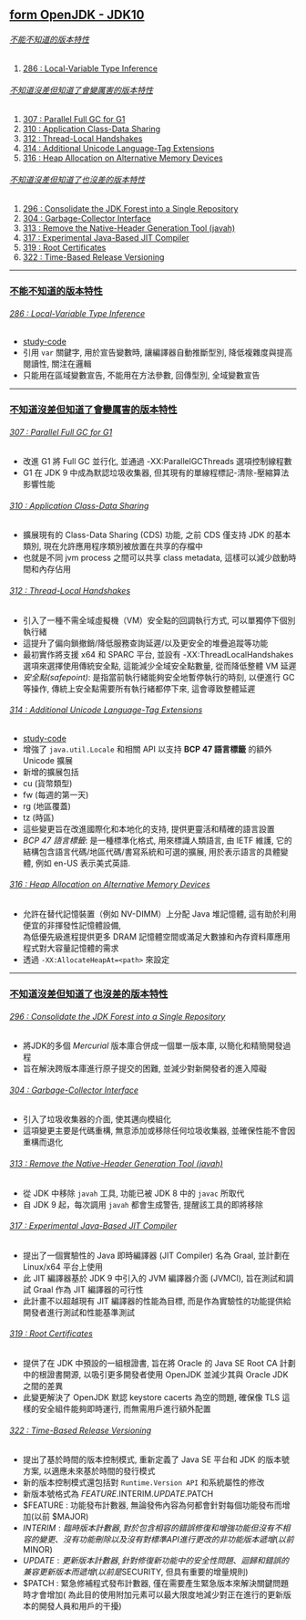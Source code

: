 <a id="head"></a>

## [form OpenJDK - JDK10](https://openjdk.org/projects/jdk/10)

###### <a id="head1"></a> [不能不知道的版本特性](#不能不知道的版本特性)

1. [286 : Local-Variable Type Inference](#286--local-variable-type-inference)

###### <a id="head2"></a> [不知道沒差但知道了會變厲害的版本特性](#不知道沒差但知道了會變厲害的版本特性)

1. [307 : Parallel Full GC for G1](#307--parallel-full-gc-for-g1)
1. [310 : Application Class-Data Sharing](#310--application-class-data-sharing)
1. [312 : Thread-Local Handshakes](#312--thread-local-handshakes)
1. [314 : Additional Unicode Language-Tag Extensions](#314--additional-unicode-language-tag-extensions)
1. [316 : Heap Allocation on Alternative Memory Devices](#316--heap-allocation-on-alternative-memory-devices)

###### <a id="head3"></a> [不知道沒差但知道了也沒差的版本特性](#不知道沒差但知道了也沒差的版本特性)

1. [296 : Consolidate the JDK Forest into a Single Repository](#296--consolidate-the-jdk-forest-into-a-single-repository)
1. [304 : Garbage-Collector Interface](#304--garbage-collector-interface)
1. [313 : Remove the Native-Header Generation Tool (javah)](#313--remove-the-native-header-generation-tool--javah-)
1. [317 : Experimental Java-Based JIT Compiler](#317--experimental-java-based-jit-compiler)
1. [319 : Root Certificates](#319--root-certificates)
1. [322 : Time-Based Release Versioning](#322--time-based-release-versioning)

---

### [不能不知道的版本特性](#head1)

###### [286 : Local-Variable Type Inference](https://openjdk.org/jeps/286)

- [study-code](./src/test/java/org/aery/study/jdk10/JEP286_Local_Variable_Type_Inference.java)
- 引用 `var` 關鍵字, 用於宣告變數時, 讓編譯器自動推斷型別, 降低複雜度與提高閱讀性, 關注在邏輯
- 只能用在區域變數宣告, 不能用在方法參數, 回傳型別, 全域變數宣告

---

### [不知道沒差但知道了會變厲害的版本特性](#head2)

###### [307 : Parallel Full GC for G1](https://openjdk.org/jeps/307)

- 改進 G1 將 Full GC 並行化, 並通過 -XX:ParallelGCThreads 選項控制線程數
- G1 在 JDK 9 中成為默認垃圾收集器, 但其現有的單線程標記-清除-壓縮算法影響性能

###### [310 : Application Class-Data Sharing](https://openjdk.org/jeps/310)

- 擴展現有的 Class-Data Sharing (CDS) 功能, 之前 CDS 僅支持 JDK 的基本類別, 現在允許應用程序類別被放置在共享的存檔中
- 也就是不同 jvm process 之間可以共享 class metadata, 這樣可以減少啟動時間和內存佔用

###### [312 : Thread-Local Handshakes](https://openjdk.org/jeps/312)

- 引入了一種不需全域虛擬機（VM）安全點的回調執行方式, 可以單獨停下個別執行緒
- 這提升了偏向鎖撤銷/降低服務查詢延遲/以及更安全的堆疊追蹤等功能
- 最初實作將支援 x64 和 SPARC 平台, 並設有 -XX:ThreadLocalHandshakes 選項來選擇使用傳統安全點, 這能減少全域安全點數量, 從而降低整體 VM 延遲
- *安全點(safepoint)*: 是指當前執行緒能夠安全地暫停執行的時刻, 以便進行 GC 等操作, 傳統上安全點需要所有執行緒都停下來, 這會導致整體延遲

###### [314 : Additional Unicode Language-Tag Extensions](https://openjdk.org/jeps/314)

- [study-code](./src/test/java/org/aery/study/jdk10/JEP314_Additional_Unicode_Language_Tag_Extensions.java)
- 增強了 `java.util.Locale` 和相關 API 以支持 **BCP 47 語言標籤** 的額外 Unicode 擴展
- 新增的擴展包括
- cu (貨幣類型)
- fw (每週的第一天)
- rg (地區覆蓋)
- tz (時區)
- 這些變更旨在改進國際化和本地化的支持, 提供更靈活和精確的語言設置
- *BCP 47 語言標籤*: 是一種標準化格式, 用來標識人類語言, 由 IETF 維護, 它的結構包含語言代碼/地區代碼/書寫系統和可選的擴展, 用於表示語言的具體變體,
  例如 en-US 表示美式英語.

###### [316 : Heap Allocation on Alternative Memory Devices](https://openjdk.org/jeps/316)

- 允許在替代記憶裝置（例如 NV-DIMM）上分配 Java 堆記憶體, 這有助於利用便宜的非揮發性記憶體設備,\
  為低優先級進程提供更多 DRAM 記憶體空間或滿足大數據和內存資料庫應用程式對大容量記憶體的需求
- 透過 `-XX:AllocateHeapAt=<path>` 來設定

---

### [不知道沒差但知道了也沒差的版本特性](#head3)

###### [296 : Consolidate the JDK Forest into a Single Repository](https://openjdk.org/jeps/296)

- 將JDK的多個 *Mercurial* 版本庫合併成一個單一版本庫, 以簡化和精簡開發過程
- 旨在解決跨版本庫進行原子提交的困難, 並減少對新開發者的進入障礙

###### [304 : Garbage-Collector Interface](https://openjdk.org/jeps/304)

- 引入了垃圾收集器的介面, 使其邁向模組化
- 這項變更主要是代碼重構, 無意添加或移除任何垃圾收集器, 並確保性能不會因重構而退化

###### [313 : Remove the Native-Header Generation Tool (javah)](https://openjdk.org/jeps/313)

- 從 JDK 中移除 `javah` 工具, 功能已被 JDK 8 中的 `javac` 所取代
- 自 JDK 9 起，每次調用 `javah` 都會生成警告, 提醒該工具的即將移除

###### [317 : Experimental Java-Based JIT Compiler](https://openjdk.org/jeps/317)

- 提出了一個實驗性的 Java 即時編譯器 (JIT Compiler) 名為 Graal, 並計劃在 Linux/x64 平台上使用
- 此 JIT 編譯器基於 JDK 9 中引入的 JVM 編譯器介面 (JVMCI), 旨在測試和調試 Graal 作為 JIT 編譯器的可行性
- 此計畫不以超越現有 JIT 編譯器的性能為目標, 而是作為實驗性的功能提供給開發者進行測試和性能基準測試

###### [319 : Root Certificates](https://openjdk.org/jeps/319)

- 提供了在 JDK 中預設的一組根證書, 旨在將 Oracle 的 Java SE Root CA 計劃中的根證書開源, 以吸引更多開發者使用 OpenJDK 並減少其與 Oracle JDK 之間的差異
- 此變更解決了 OpenJDK 默認 keystore cacerts 為空的問題, 確保像 TLS 這樣的安全組件能夠即時運行, 而無需用戶進行額外配置

###### [322 : Time-Based Release Versioning](https://openjdk.org/jeps/322)

- 提出了基於時間的版本控制模式, 重新定義了 Java SE 平台和 JDK 的版本號方案, 以適應未來基於時間的發行模式
- 新的版本控制模式還包括對 `Runtime.Version API` 和系統屬性的修改
- 新版本號格式為 $FEATURE.$INTERIM.$UPDATE.$PATCH
- $FEATURE : 功能發布計數器, 無論發佈內容為何都會針對每個功能發布而增加(以前 $MAJOR)
- $INTERIM : 臨時版本計數器, 對於包含相容的錯誤修復和增強功能但沒有不相容的變更、沒有功能刪除以及沒有對標準 API 進行更改的非功能版本遞增(以前$MINOR)
- $UPDATE : 更新版本計數器, 針對修復新功能中的安全性問題、迴歸和錯誤的兼容更新版本而遞增(以前是$SECURITY, 但具有重要的增量規則)
- $PATCH : 緊急修補程式發布計數器, 僅在需要產生緊急版本來解決關鍵問題時才會增加(
  為此目的使用附加元素可以最大限度地減少對正在進行的更新版本的開發人員和用戶的干擾)
